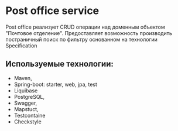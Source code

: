 # Post office service
Post office реализует CRUD операции над доменным объектом "Почтовое отделение".
Предоставляет возможность производить постраничный поиск по фильтру основанном на технологии Specification

## Используемые технологии:
- Maven,
- Spring-boot: starter, web, jpa, test
- Liquibase
- PostgreSQL,
- Swagger,
- Mapstuct,
- Testcontaine
- Checkstyle


